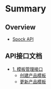 # Summary

## Overview

* [Spock API](README.md)

## API接口文档

* [1. 模板管理接口](methods.md)
  * [创建产品模板](methods/create_product_tmpl.md)
  * [更新产品模板](methods/geng-xin-chan-pin-mo-ban.md)

